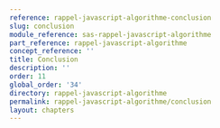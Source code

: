 ```yaml
---
reference: rappel-javascript-algorithme-conclusion
slug: conclusion
module_reference: sas-rappel-javascript-algorithme
part_reference: rappel-javascript-algorithme
concept_reference: ''
title: Conclusion
description: ''
order: 11
global_order: '34'
directory: rappel-javascript-algorithme
permalink: rappel-javascript-algorithme/conclusion
layout: chapters
---
```

